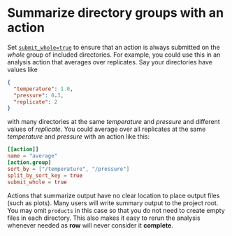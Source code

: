 # Summarize directory groups with an action

Set [`submit_whole=true`] to ensure that an action is always submitted on the
*whole* group of included directories. For example, you could use this in an analysis
action that averages over replicates. Say your directories have values like
```json
{
  "temperature": 1.0,
  "pressure": 0.3,
  "replicate": 2
}
```
with many directories at the same *temperature* and *pressure* and different
values of *replicate*. You could average over all replicates at the same *temperature*
and *pressure* with an action like this:
```toml
[[action]]
name = "average"
[action.group]
sort_by = ["/temperature", "/pressure"]
split_by_sort_key = true
submit_whole = true
```

Actions that summarize output have no clear location to place output files (such as
plots). Many users will write summary output to the project root.
You may omit `products` in this case so that you do not need to create empty files in
each directory. This also makes it easy to rerun the analysis whenever needed as **row**
will never consider it **complete**.

[`submit_whole=true`]: ../../workflow/action/group.md#submit_whole
